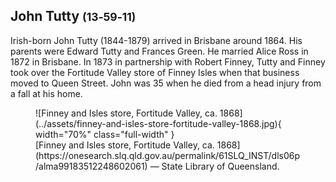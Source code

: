 ## John Tutty <small>(13‑59‑11)</small>

Irish-born John Tutty (1844-1879) arrived in Brisbane around 1864. His parents were Edward Tutty and Frances Green. He married Alice Ross in 1872 in Brisbane. In 1873 in partnership with Robert Finney, Tutty and Finney took over the Fortitude Valley store of Finney Isles when that business moved to Queen Street. John was 35 when he died from a head injury from a fall at his home.

<figure markdown>
  ![Finney and Isles store, Fortitude Valley, ca. 1868](../assets/finney-and-isles-store-fortitude-valley-1868.jpg){ width="70%"  class="full-width" }
  <figcaption markdown>[Finney and Isles store, Fortitude Valley, ca. 1868](https://onesearch.slq.qld.gov.au/permalink/61SLQ_INST/dls06p/alma99183512248602061) — State Library of Queensland.</figcaption>
</figure>